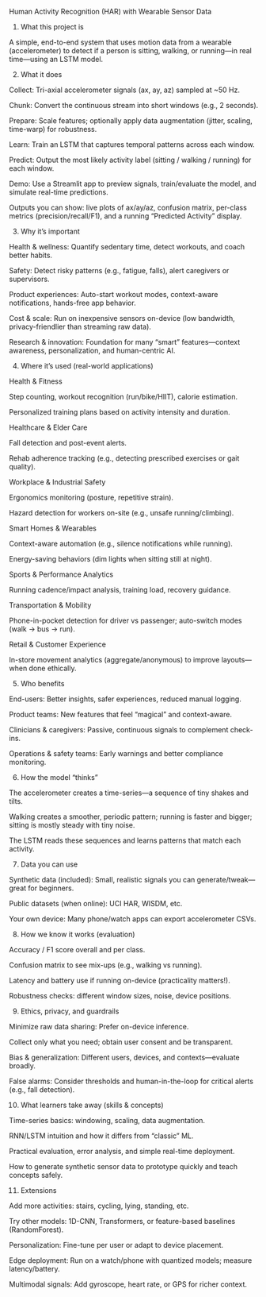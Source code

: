 Human Activity Recognition (HAR) with Wearable Sensor Data
1) What this project is 

A simple, end-to-end system that uses motion data from a wearable (accelerometer) to detect if a person is sitting, walking, or running—in real time—using an LSTM model.

2) What it does 

Collect: Tri-axial accelerometer signals (ax, ay, az) sampled at ~50 Hz.

Chunk: Convert the continuous stream into short windows (e.g., 2 seconds).

Prepare: Scale features; optionally apply data augmentation (jitter, scaling, time-warp) for robustness.

Learn: Train an LSTM that captures temporal patterns across each window.

Predict: Output the most likely activity label (sitting / walking / running) for each window.

Demo: Use a Streamlit app to preview signals, train/evaluate the model, and simulate real-time predictions.

Outputs you can show: live plots of ax/ay/az, confusion matrix, per-class metrics (precision/recall/F1), and a running “Predicted Activity” display.

3) Why it’s important 

Health & wellness: Quantify sedentary time, detect workouts, and coach better habits.

Safety: Detect risky patterns (e.g., fatigue, falls), alert caregivers or supervisors.

Product experiences: Auto-start workout modes, context-aware notifications, hands-free app behavior.

Cost & scale: Run on inexpensive sensors on-device (low bandwidth, privacy-friendlier than streaming raw data).

Research & innovation: Foundation for many “smart” features—context awareness, personalization, and human-centric AI.

4) Where it’s used (real-world applications)

Health & Fitness

Step counting, workout recognition (run/bike/HIIT), calorie estimation.

Personalized training plans based on activity intensity and duration.

Healthcare & Elder Care

Fall detection and post-event alerts.

Rehab adherence tracking (e.g., detecting prescribed exercises or gait quality).

Workplace & Industrial Safety

Ergonomics monitoring (posture, repetitive strain).

Hazard detection for workers on-site (e.g., unsafe running/climbing).

Smart Homes & Wearables

Context-aware automation (e.g., silence notifications while running).

Energy-saving behaviors (dim lights when sitting still at night).

Sports & Performance Analytics

Running cadence/impact analysis, training load, recovery guidance.

Transportation & Mobility

Phone-in-pocket detection for driver vs passenger; auto-switch modes (walk → bus → run).

Retail & Customer Experience

In-store movement analytics (aggregate/anonymous) to improve layouts—when done ethically.

5) Who benefits 

End-users: Better insights, safer experiences, reduced manual logging.

Product teams: New features that feel “magical” and context-aware.

Clinicians & caregivers: Passive, continuous signals to complement check-ins.

Operations & safety teams: Early warnings and better compliance monitoring.

6) How the model “thinks” 

The accelerometer creates a time-series—a sequence of tiny shakes and tilts.

Walking creates a smoother, periodic pattern; running is faster and bigger; sitting is mostly steady with tiny noise.

The LSTM reads these sequences and learns patterns that match each activity.

7) Data you can use 

Synthetic data (included): Small, realistic signals you can generate/tweak—great for beginners.

Public datasets (when online): UCI HAR, WISDM, etc.

Your own device: Many phone/watch apps can export accelerometer CSVs.

8) How we know it works (evaluation)

Accuracy / F1 score overall and per class.

Confusion matrix to see mix-ups (e.g., walking vs running).

Latency and battery use if running on-device (practicality matters!).

Robustness checks: different window sizes, noise, device positions.

9) Ethics, privacy, and guardrails

Minimize raw data sharing: Prefer on-device inference.

Collect only what you need; obtain user consent and be transparent.

Bias & generalization: Different users, devices, and contexts—evaluate broadly.

False alarms: Consider thresholds and human-in-the-loop for critical alerts (e.g., fall detection).

10) What learners take away (skills & concepts)

Time-series basics: windowing, scaling, data augmentation.

RNN/LSTM intuition and how it differs from “classic” ML.

Practical evaluation, error analysis, and simple real-time deployment.

How to generate synthetic sensor data to prototype quickly and teach concepts safely.

11) Extensions 

Add more activities: stairs, cycling, lying, standing, etc.

Try other models: 1D-CNN, Transformers, or feature-based baselines (RandomForest).

Personalization: Fine-tune per user or adapt to device placement.

Edge deployment: Run on a watch/phone with quantized models; measure latency/battery.

Multimodal signals: Add gyroscope, heart rate, or GPS for richer context.
